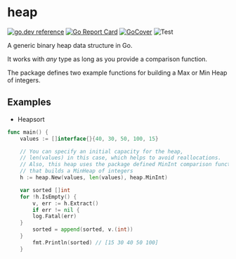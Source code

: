 # heap
[![go.dev reference](https://img.shields.io/badge/go.dev-reference-007d9c?logo=go&logoColor=white&style=flat-square)](https://pkg.go.dev/github.com/fsmiamoto/heap)
[![Go Report Card](https://goreportcard.com/badge/github.com/fsmiamoto/heap)](https://goreportcard.com/report/github.com/fsmiamoto/heap)
[![GoCover](https://gocover.io/_badge/github.com/fsmiamoto/heap)](https://gocover.io/github.com/fsmiamoto/heap)
![Test](https://github.com/fsmiamoto/heap/workflows/Test/badge.svg?branch=master)

A generic binary heap data structure in Go.

It works with *any* type as long as you provide a comparison function.

The package defines two example functions for building a Max or Min Heap of integers.

## Examples

- Heapsort
```go 
func main() {
    values := []interface{}{40, 30, 50, 100, 15}

    // You can specify an initial capacity for the heap,
    // len(values) in this case, which helps to avoid reallocations.
    // Also, this heap uses the package defined MinInt comparison function,
    // that builds a MinHeap of integers
    h := heap.New(values, len(values), heap.MinInt)

    var sorted []int
    for !h.IsEmpty() {
        v, err := h.Extract()
        if err != nil {
        log.Fatal(err)
    }
        sorted = append(sorted, v.(int))
    }
        fmt.Println(sorted) // [15 30 40 50 100]
    }
```

